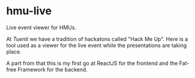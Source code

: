 # hmu-live
Live event viewer for HMUs.

At *Tuenti* we have a tradition of hackatons called "Hack Me Up". Here is a tool used as a viewer for the live event while the presentations are taking place.

A part from that this is my first go at ReactJS for the frontend and the Fat-free Framework for the backend.
